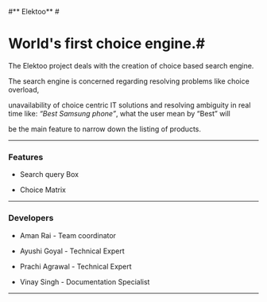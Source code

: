 #** Elektoo** #



# World's first choice engine.#



The Elektoo project deals with the creation of choice based search engine.

The search engine is concerned regarding resolving problems like choice overload,

unavailability of choice centric IT solutions and resolving ambiguity in real time like: *“Best Samsung phone”*, what the user mean by “Best” will

be the main feature to narrow down the listing of products.



***



### Features ###



* Search query Box

* Choice Matrix



***



### Developers ###



* Aman Rai - Team coordinator

* Ayushi Goyal - Technical Expert

* Prachi Agrawal - Technical Expert

* Vinay Singh - Documentation Specialist



***